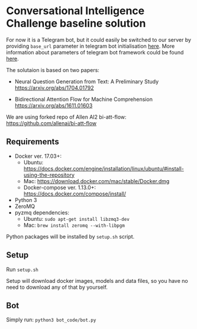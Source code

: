 # Conversational Intelligence Challenge baseline solution

For now it is a Telegram bot, but it could easily be switched to our server by providing ```base_url``` parameter in telegram bot initialisation [here](https://github.com/MIPTDeepLearningLab/ConvAI-baseline/blob/master/bot_code/bot.py#L60). More information about parameters of telegram bot framework could be found [here](http://python-telegram-bot.readthedocs.io/en/latest/).

The solutaion is based on two papers:
* Neural Question Generation from Text: A Preliminary Study
https://arxiv.org/abs/1704.01792

* Bidirectional Attention Flow for Machine Comprehension
https://arxiv.org/abs/1611.01603

We are using forked repo of Allen AI2 bi-att-flow: https://github.com/allenai/bi-att-flow

## Requirements
* Docker ver. 17.03+:
    * Ubuntu: https://docs.docker.com/engine/installation/linux/ubuntu/#install-using-the-repository
    * Mac: https://download.docker.com/mac/stable/Docker.dmg
    * Docker-compose ver. 1.13.0+: https://docs.docker.com/compose/install/
* Python 3
* ZeroMQ
* pyzmq dependencies:
    * Ubuntu: ```sudo apt-get install libzmq3-dev```
    * Mac: ```brew install zeromq --with-libpgm```

Python packages will be installed by ```setup.sh``` script.

## Setup
Run ```setup.sh```

Setup will download docker images, models and data files, so you have no need to download any of that by yourself.

## Bot
Simply run:
```python3 bot_code/bot.py```
